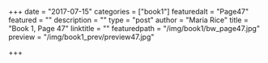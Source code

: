 +++
date = "2017-07-15"
categories = ["book1"]
featuredalt = "Page47"
featured = ""
description = ""
type = "post"
author = "Maria Rice"
title = "Book 1, Page 47"
linktitle = ""
featuredpath = "/img/book1/bw_page47.jpg"
preview = "/img/book1_prev/preview47.jpg"

+++

